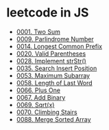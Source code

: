 # leetcode in JS
- [0001. Two Sum](problems/0001_Two_Sum.md)
- [0009. Parlindrome Number](problems/0009_Parlindrome_Number.md)
- [0014. Longest Common Prefix](problems/0014_Longest_Common_Prefix.md)
- [0020. Valid Parentheses](problems/0020_Valid_Parentheses.md)
- [0028. Implement strStr()](problems/0028_Implement_strStr().md)
- [0035. Search Insert Position](problems/0035_Search_Insert_Position.md)
- [0053. Maximum Subarray](problems/0053_Maximum_Subarray.md)
- [0058. Length of Last Word](problems/0058_Length_of_Last_Word.md)
- [0066. Plus One](problems/0066_Plus_One.md)
- [0067. Add Binary](problems/0067_Add_Binary.md)
- [0069. Sqrt(x)](problems/0069_Sqrt(x).md/)
- [0070. Climbing Stairs](problems/0070_Climbing_Stairs.md/)
- [0088. Merge Sorted Array](problems/0088_Merged_Sorted_Array.md)